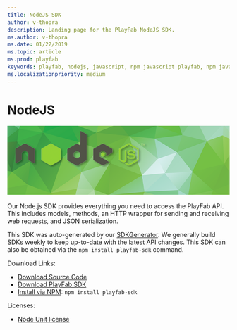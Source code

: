 ```yaml
---
title: NodeJS SDK
author: v-thopra
description: Landing page for the PlayFab NodeJS SDK. 
ms.author: v-thopra
ms.date: 01/22/2019
ms.topic: article
ms.prod: playfab
keywords: playfab, nodejs, javascript, npm javascript playfab, npm javascript
ms.localizationpriority: medium
---
```


# NodeJS

![NodeJS](./media/nodejs1.png)

Our Node.js SDK provides everything you need to access the PlayFab API. This includes models, methods, an HTTP wrapper for sending and receiving web requests, and JSON serialization.

This SDK was auto-generated by our [SDKGenerator](../sdkgenerator/index.md). We generally build SDKs weekly to keep up-to-date with the latest API changes. This SDK can also be obtained via the `npm install playfab-sdk` command.

Download Links:

- [Download Source Code](https://github.com/PlayFab/NodeSDK)
- [Download PlayFab SDK](https://api.playfab.com/downloads/js-node)
- [Install via NPM](https://www.npmjs.com/package/playfab-sdk): `npm install playfab-sdk`

Licenses:

- [Node Unit license](nodeunit-license.md)